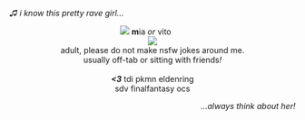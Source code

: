 <i>♫ i know this pretty rave girl...</i>
<p align="center">
  <img src="https://files.catbox.moe/h9r8pj.png">
<b>m</b>ia  <i>or</i>  vito‎ ‎ ‎ ‎ ‎ ‎ ‎ 
<br><img src="https://files.catbox.moe/maaimg.png">
<br>adult, please do not make nsfw jokes around me.
  <br> usually off-tab or sitting with friends<i>!</i>
  <br><br> <i><b><3</b></i> tdi pkmn eldenring
    <br> sdv finalfantasy ocs
</p>
<p align="right">
<i>...always think about her!</i>
</p>
